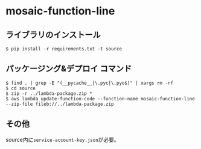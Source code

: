 # mosaic-function-line

## ライブラリのインストール

```
$ pip install -r requirements.txt -t source
```

## パッケージング&デプロイ コマンド

```
$ find . | grep -E "(__pycache__|\.pyc|\.pyo$)" | xargs rm -rf
$ cd source
$ zip -r ../lambda-package.zip *
$ aws lambda update-function-code --function-name mosaic-function-line --zip-file fileb://../lambda-package.zip
```

## その他
source内に`service-account-key.json`が必要。
